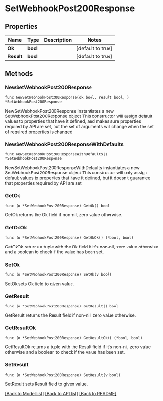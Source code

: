 # SetWebhookPost200Response

## Properties

Name | Type | Description | Notes
------------ | ------------- | ------------- | -------------
**Ok** | **bool** |  | [default to true]
**Result** | **bool** |  | [default to true]

## Methods

### NewSetWebhookPost200Response

`func NewSetWebhookPost200Response(ok bool, result bool, ) *SetWebhookPost200Response`

NewSetWebhookPost200Response instantiates a new SetWebhookPost200Response object
This constructor will assign default values to properties that have it defined,
and makes sure properties required by API are set, but the set of arguments
will change when the set of required properties is changed

### NewSetWebhookPost200ResponseWithDefaults

`func NewSetWebhookPost200ResponseWithDefaults() *SetWebhookPost200Response`

NewSetWebhookPost200ResponseWithDefaults instantiates a new SetWebhookPost200Response object
This constructor will only assign default values to properties that have it defined,
but it doesn't guarantee that properties required by API are set

### GetOk

`func (o *SetWebhookPost200Response) GetOk() bool`

GetOk returns the Ok field if non-nil, zero value otherwise.

### GetOkOk

`func (o *SetWebhookPost200Response) GetOkOk() (*bool, bool)`

GetOkOk returns a tuple with the Ok field if it's non-nil, zero value otherwise
and a boolean to check if the value has been set.

### SetOk

`func (o *SetWebhookPost200Response) SetOk(v bool)`

SetOk sets Ok field to given value.


### GetResult

`func (o *SetWebhookPost200Response) GetResult() bool`

GetResult returns the Result field if non-nil, zero value otherwise.

### GetResultOk

`func (o *SetWebhookPost200Response) GetResultOk() (*bool, bool)`

GetResultOk returns a tuple with the Result field if it's non-nil, zero value otherwise
and a boolean to check if the value has been set.

### SetResult

`func (o *SetWebhookPost200Response) SetResult(v bool)`

SetResult sets Result field to given value.



[[Back to Model list]](../README.md#documentation-for-models) [[Back to API list]](../README.md#documentation-for-api-endpoints) [[Back to README]](../README.md)


